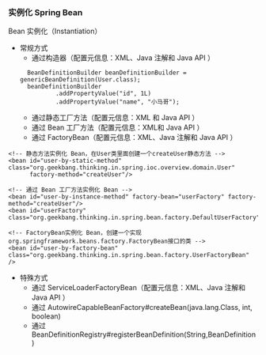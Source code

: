 ### 实例化 Spring Bean
Bean 实例化（Instantiation）
- 常规方式
  - 通过构造器（配置元信息：XML、Java 注解和 Java API ）
  ```
    BeanDefinitionBuilder beanDefinitionBuilder = genericBeanDefinition(User.class);
    beanDefinitionBuilder
            .addPropertyValue("id", 1L)
            .addPropertyValue("name", "小马哥");
  ```
  - 通过静态工厂方法（配置元信息：XML 和 Java API ）
  - 通过 Bean 工厂方法（配置元信息：XML和 Java API ）
  - 通过 FactoryBean（配置元信息：XML、Java 注解和 Java API ）

```
<!-- 静态方法实例化 Bean，在User类里面创建一个createUser静态方法 -->
<bean id="user-by-static-method" class="org.geekbang.thinking.in.spring.ioc.overview.domain.User"
      factory-method="createUser"/>

<!-- 通过 Bean 工厂方法实例化 Bean -->
<bean id="user-by-instance-method" factory-bean="userFactory" factory-method="createUser"/>
<bean id="userFactory" class="org.geekbang.thinking.in.spring.bean.factory.DefaultUserFactory"/>

<!-- FactoryBean实例化 Bean，创建一个实现org.springframework.beans.factory.FactoryBean接口的类 -->
<bean id="user-by-factory-bean" class="org.geekbang.thinking.in.spring.bean.factory.UserFactoryBean" />
```

- 特殊方式
   - 通过 ServiceLoaderFactoryBean（配置元信息：XML、Java 注解和 Java API ）
   - 通过 AutowireCapableBeanFactory#createBean(java.lang.Class, int, boolean)
   - 通过 BeanDefinitionRegistry#registerBeanDefinition(String,BeanDefinition)

